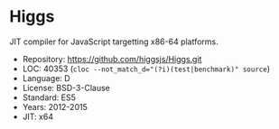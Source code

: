 # Higgs

JIT compiler for JavaScript targetting x86-64 platforms.

* Repository: https://github.com/higgsjs/Higgs.git
* LOC:        40353 (`cloc --not_match_d="(?i)(test|benchmark)" source`)
* Language:   D
* License:    BSD-3-Clause
* Standard:   ES5
* Years:      2012-2015
* JIT:        x64
